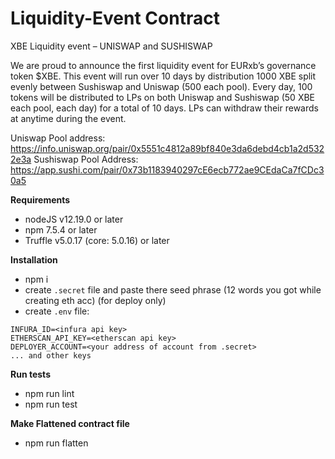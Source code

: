 Liquidity-Event Contract
=================

XBE Liquidity event – UNISWAP and SUSHISWAP

We are proud to announce the first liquidity event for EURxb’s governance token $XBE. This event will run over 10 days by distribution 1000 XBE split evenly between Sushiswap and Uniswap (500 each pool). Every day, 100 tokens will be distributed to LPs on both Uniswap and Sushiswap (50 XBE each pool, each day) for a total of 10 days. LPs can withdraw their rewards at anytime during the event.  

Uniswap Pool address: https://info.uniswap.org/pair/0x5551c4812a89bf840e3da6debd4cb1a2d5322e3a
Sushiswap Pool Address: https://app.sushi.com/pair/0x73b1183940297cE6ecb772ae9CEdaCa7fCDc30a5


**Requirements** 

 - nodeJS v12.19.0 or later
- npm 7.5.4 or later
- Truffle v5.0.17 (core: 5.0.16) or later

**Installation**

- npm i
- create `.secret` file and paste there seed phrase (12 words you got while creating eth acc) (for deploy only)
- create `.env` file:
```
INFURA_ID=<infura api key>
ETHERSCAN_API_KEY=<etherscan api key>
DEPLOYER_ACCOUNT=<your address of account from .secret>
... and other keys
```

**Run tests**

- npm run lint
- npm run test

**Make Flattened contract file**

- npm run flatten

